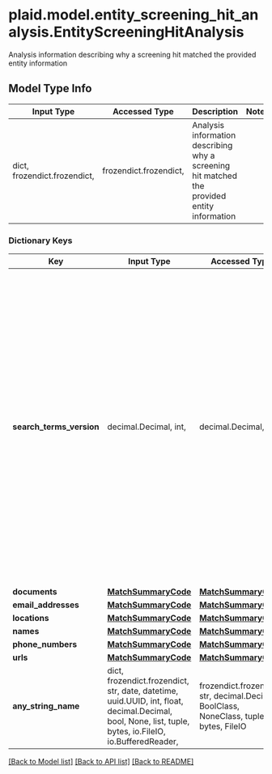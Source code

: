 # plaid.model.entity_screening_hit_analysis.EntityScreeningHitAnalysis

Analysis information describing why a screening hit matched the provided entity information

## Model Type Info
Input Type | Accessed Type | Description | Notes
------------ | ------------- | ------------- | -------------
dict, frozendict.frozendict,  | frozendict.frozendict,  | Analysis information describing why a screening hit matched the provided entity information | 

### Dictionary Keys
Key | Input Type | Accessed Type | Description | Notes
------------ | ------------- | ------------- | ------------- | -------------
**search_terms_version** | decimal.Decimal, int,  | decimal.Decimal,  | The version of the entity screening&#x27;s &#x60;search_terms&#x60; that were compared when the entity screening hit was added. entity screening hits are immutable once they have been reviewed. If changes are detected due to updates to the entity screening&#x27;s &#x60;search_terms&#x60;, the associated entity program, or the list&#x27;s source data prior to review, the entity screening hit will be updated to reflect those changes. | 
**documents** | [**MatchSummaryCode**](MatchSummaryCode.md) | [**MatchSummaryCode**](MatchSummaryCode.md) |  | [optional] 
**email_addresses** | [**MatchSummaryCode**](MatchSummaryCode.md) | [**MatchSummaryCode**](MatchSummaryCode.md) |  | [optional] 
**locations** | [**MatchSummaryCode**](MatchSummaryCode.md) | [**MatchSummaryCode**](MatchSummaryCode.md) |  | [optional] 
**names** | [**MatchSummaryCode**](MatchSummaryCode.md) | [**MatchSummaryCode**](MatchSummaryCode.md) |  | [optional] 
**phone_numbers** | [**MatchSummaryCode**](MatchSummaryCode.md) | [**MatchSummaryCode**](MatchSummaryCode.md) |  | [optional] 
**urls** | [**MatchSummaryCode**](MatchSummaryCode.md) | [**MatchSummaryCode**](MatchSummaryCode.md) |  | [optional] 
**any_string_name** | dict, frozendict.frozendict, str, date, datetime, uuid.UUID, int, float, decimal.Decimal, bool, None, list, tuple, bytes, io.FileIO, io.BufferedReader,  | frozendict.frozendict, str, decimal.Decimal, BoolClass, NoneClass, tuple, bytes, FileIO | any string name can be used but the value must be the correct type | [optional]

[[Back to Model list]](../../README.md#documentation-for-models) [[Back to API list]](../../README.md#documentation-for-api-endpoints) [[Back to README]](../../README.md)


